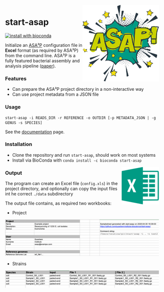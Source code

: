 <img align="right" width="250" height="250" src="docs/asap.png">

# start-asap

[![install with bioconda](https://img.shields.io/badge/install%20with-bioconda-brightgreen.svg?style=flat)](http://bioconda.github.io/recipes/start-asap/README.html)


Initialize an [ASA³P](https://github.com/oschwengers/asap#readme) configuration file in **Excel** format (as required by ASA³P) from the command line. ASA³P is a fully featured bacterial assembly and analysis pipeline ([paper](https://journals.plos.org/ploscompbiol/article?id=10.1371/journal.pcbi.1007134)).

### Features
 * Can prepare the ASA³P project directory in a non-interactive way
 * Can use project metadata from a JSON file
 
 
### Usage

```
start-asap -i READS_DIR -r REFERENCE -o OUTDIR [-p METADATA_JSON | -g GENUS -s SPECIES]
```

See the [documentation](docs/usage.md) page.

### Installation

* Clone the repository and run `start-asap`, should work on most systems
* Install via BioConda with `conda install -c bioconda start-asap`


<img align="right" width="122" height="122" src="docs/xls.png">

### Output

The program can create an Excel file (`config.xls`) in the project directory, and optionally can copy the input files int he correct `./data` subdirectory

The output file contains, as required two workbooks: 

* Project

[![Project metadata](docs/sample.png)](docs/usage.md)

* Strains

[![Strains workbook](docs/info.png)](docs/usage.md)
